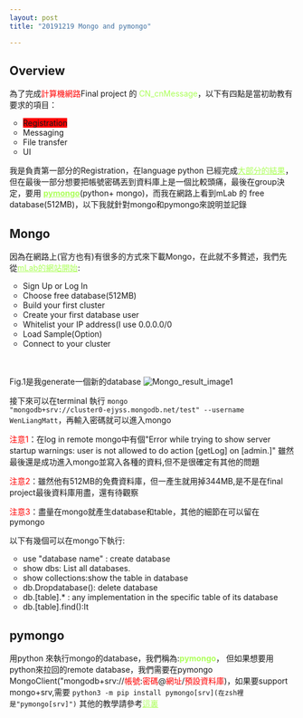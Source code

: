 ```yaml
---
layout: post
title: "20191219 Mongo and pymongo"

---
```

<h2>Overview</h2>
為了完成<span style="color:#ff0000">計算機網路</span>Final project 的 <span style="color:#acff59">CN_cnMessage</span>，以下有四點是當初助教有要求的項目：
<ul style="list-style-type:circle;">
    <li><span style="background-color:#ff0000">Registration</span></li>
    <li>Messaging</li>
    <li>File transfer</li>
    <li>UI</li>
</ul>
我是負責第一部分的Registration，在language python 已經完成<a href="https://github.com/wenlianghuang/Computer-Network-Final-Project/blob/my-own-code/GUI/RegistrationGui.py" style="color:#acff59" target="_blank">大部分的結果</a>，但在最後一部分想要把帳號密碼丟到資料庫上是一個比較頭痛，最後在group決定，要用
<a href="https://api.mongodb.com/python/current/" style="color:#acff59;font-weight:bold" target="_blank" >pymongo</a>(python+ mongo)，而我在網路上看到mLab 的 free database(512MB)，以下我就針對mongo和pymongo來說明並記錄

<h2>Mongo</h2>
因為在網路上(官方也有)有很多的方式來下載Mongo，在此就不多贅述，我們先從<a style=color:#acff59; href="https://mlab.com" target="_blank">mLab的網站開始</a>:
<ul style="list-style-type:circle;">
    <li>Sign Up or Log In</li>
    <li>Choose free database(512MB)</li>
    <li>Build your first cluster</li>
    <li>Create your first database user</li>
    <li>Whitelist your IP address(I use 0.0.0.0/0</li>
    <li>Load Sample(Option)</li>
    <li>Connect to your cluster</li> 
</ul>

<br><br>
Fig.1是我generate一個新的database
![Mongo_result_image1](https://user-images.githubusercontent.com/13759047/71159668-0ea45e00-2281-11ea-8419-c3cfb302b33c.png)
<br/>

接下來可以在terminal 執行 <code>mongo "mongodb+srv://cluster0-ejyss.mongodb.net/test" --username WenLiangMatt</code>，再輸入密碼就可以進入mongo

<span style="color:#ff0000">注意1</span>：在log in remote mongo中有個"Error while trying to show server startup warnings: user is not allowed to do action [getLog] on [admin.]" 雖然最後還是成功進入mongo並寫入各種的資料,但不是很確定有其他的問題

<span style="color:#ff0000">注意2</span>：雖然他有512MB的免費資料庫，但一產生就用掉344MB,是不是在final project最後資料庫用盡，還有待觀察

<span style="color:#ff0000">注意3</span>：盡量在mongo就產生database和table，其他的細節在可以留在pymongo

以下有幾個可以在mongo下執行:
<ul style="list-style-type:circle">
    <li>use "database name" : create database</li>
    <li>show dbs: List all databases.</li>
    <li>show collections:show the table in database</li>
    <li>db.Dropdatabase(): delete database</li>
    <li>db.[table].* : any implementation in the specific table of its database</li>
    <li>db.[table].find():It 
</ul>

<h2>pymongo</h2>
用python 來執行mongo的database，我們稱為:<span style="color:#acff59;font-weight:bold">pymongo</span>，
但如果想要用python來拉回的remote database，我們需要在pymongo MongoClient("mongodb+srv://<span style="color:#ff0000">帳號</span>:<span style="color:#ff0000">密碼</span>@<span style="color:#ff0000">網址</span>/<span style="color:#ff0000">預設資料庫</span>)，如果要support mongo+srv,需要 <code>python3 -m pip install pymongo[srv](在zsh裡是"pymongo[srv]")</code>
其他的教學請參考<a href="https://www.w3schools.com/python/python_mongodb_getstarted.asp" style="color:#acff59;text-decoration:underline">這裏</a>